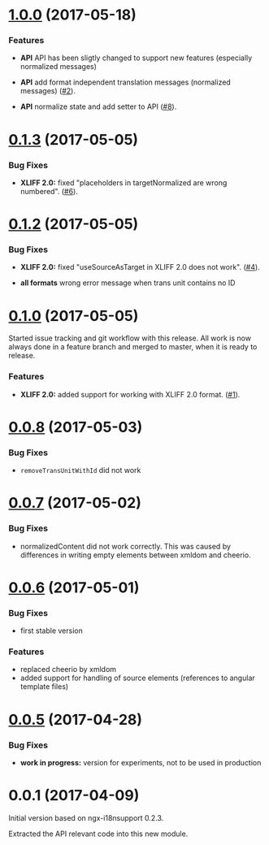 <a name="1.0.0"></a>
# [1.0.0](https://github.com/martinroob/ngx-i18nsupport-lib/compare/v1.0.0...v0.1.3) (2017-05-18)

### Features

* **API** API has been sligtly changed to support new features (especially normalized messages)

* **API** add format independent translation messages (normalized messages) ([#2](https://github.com/martinroob/ngx-i18nsupport-lib/issues/2)).

* **API** normalize state and add setter to API ([#8](https://github.com/martinroob/ngx-i18nsupport-lib/issues/8)).

<a name="0.1.3"></a>
# [0.1.3](https://github.com/martinroob/ngx-i18nsupport-lib/compare/v0.1.3...v0.1.2) (2017-05-05)

### Bug Fixes

* **XLIFF 2.0:** fixed "placeholders in targetNormalized are wrong numbered". ([#6](https://github.com/martinroob/ngx-i18nsupport-lib/issues/6)).

<a name="0.1.2"></a>
# [0.1.2](https://github.com/martinroob/ngx-i18nsupport-lib/compare/v0.1.2...v0.1.0) (2017-05-05)

### Bug Fixes

* **XLIFF 2.0:** fixed "useSourceAsTarget in XLIFF 2.0 does not work". ([#4](https://github.com/martinroob/ngx-i18nsupport-lib/issues/4)).

* **all formats** wrong error message when trans unit contains no ID

<a name="0.1.0"></a>
# [0.1.0](https://github.com/martinroob/ngx-i18nsupport-lib/compare/v0.1.0...v0.0.8) (2017-05-05)

Started issue tracking and git workflow with this release. All work is now always done in a feature branch and merged to master, when it is ready to release.

### Features

* **XLIFF 2.0:** added support for working with XLIFF 2.0 format. ([#1](https://github.com/martinroob/ngx-i18nsupport-lib/issues/1)).

<a name="0.0.8"></a>
# [0.0.8](https://github.com/martinroob/ngx-i18nsupport-lib/compare/v0.0.8...v0.0.7) (2017-05-03)

### Bug Fixes

* `removeTransUnitWithId` did not work

<a name="0.0.7"></a>
# [0.0.7](https://github.com/martinroob/ngx-i18nsupport-lib/compare/v0.0.7...v0.0.6) (2017-05-02)

### Bug Fixes

* normalizedContent did not work correctly. This was caused by differences in writing empty elements between xmldom and cheerio.

<a name="0.0.6"></a>
# [0.0.6](https://github.com/martinroob/ngx-i18nsupport-lib/compare/v0.0.6...v0.0.5) (2017-05-01)

### Bug Fixes

* first stable version

### Features

* replaced cheerio by xmldom
* added support for handling of source elements (references to angular template files)

<a name="0.0.5"></a>
# [0.0.5](https://github.com/martinroob/ngx-i18nsupport-lib/compare/v0.0.5...v0.0.1) (2017-04-28)

### Bug Fixes

* **work in progress:** version for experiments, not to be used in production

# 0.0.1 (2017-04-09)

Initial version based on ngx-i18nsupport 0.2.3.

Extracted the API relevant code into this new module.